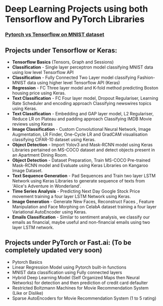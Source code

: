 # Deep Learning Projects using both Tensorflow and PyTorch Libraries

### [Pytorch vs Tensorflow on MNIST dataset](https://github.com/ZohebAbai/DeepLearning-Projects/blob/master/Pytorch_vs_Tensorflow.ipynb)

## Projects under Tensorflow or Keras:

* **Tensorflow Basics** (Tensors, Graph and Sessions)
* **Classification** - Single layer perceptron model classifying MNIST data using low level Tensorflow API
* **Classification** - Fully Connected Two Layer model classifying Fashion-MNIST data using higher level Tensorflow API (Keras)
* **Regression** - FC Three layer model and K-fold method predicting Boston housing price using Keras.
* **Text Classification** - FC Four layer model, Dropout Regulariser, Learning Rate Scheduler and encoding approach Classifying newswires topics using Keras.
* **Text Classification** - Embedding and GAP layer model, L2  Regulariser, Reduce LR on Plateau and padding approach Classifying IMDB Movie reviews using Keras
* **Image Classification** - Custom Convolutional Neural Network, Image Augmentation, LR Finder, One-Cycle LR and GradCAM visualisation  classifying CIFAR-10 dataset using Keras.
* **Object Detection** - Import Yolov3 and Mask-RCNN model using Keras Libraries pertained on MS-COCO dataset and detect objects present in an Apartment Dining Room.
* **Object Detection** - Dataset Preparation, Train MS-COCO Pre-trained Mask-RCNN model and Evaluate using Keras Libraries on Kangaroo Image Dataset.
* **Text Sequence Generation** - Pad Sequences and Train two layer LSTM Network using Keras Libraries to generate sequence of texts from 'Alice's Adventure in Wonderland'.
* **Time Series Analysis** - Predicting Next Day Google Stock Price movement training a four layer LSTM Network using Keras.
* **Image Generation** - Generate New Faces, Reconstruct Faces , Feature Manipulation and Face Morphing on CelabA dataset training a four layer Variational AutoEncoder using Keras.
* **Emails Classification** - Similar to sentiment analysis, we classify our emails as financial, maybe useful and non-financial emails using two layer LSTM network.

## Projects under PyTorch or Fast.ai: (To be completely updated very soon)
* Pytorch Basics
* Linear Regression Model using Pytorch built-in functions
* MNIST data classification using Fully connected layers
* Hybrid Deep Learning Model (Self Organized Maps then Neural Networks) for detection and then prediction of credit card defaulter
* Restricted Boltzmann Machines for Movie Recommendation System (Like or Dislike)
* Sparse AutoEncoders for Movie Recommendation System (1 to 5 rating)

